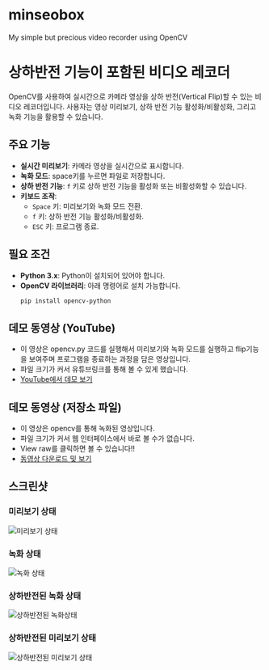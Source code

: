 # minseobox
 My simple but precious video recorder using OpenCV
# 상하반전 기능이 포함된 비디오 레코더

OpenCV를 사용하여 실시간으로 카메라 영상을 상하 반전(Vertical Flip)할 수 있는 비디오 레코더입니다. 사용자는 영상 미리보기, 상하 반전 기능 활성화/비활성화, 그리고 녹화 기능을 활용할 수 있습니다.

## 주요 기능
- **실시간 미리보기**: 카메라 영상을 실시간으로 표시합니다.
- **녹화 모드**: space키를 누르면 파일로 저장합니다.
- **상하 반전 기능**: `f` 키로 상하 반전 기능을 활성화 또는 비활성화할 수 있습니다.
- **키보드 조작**:
  - `Space` 키: 미리보기와 녹화 모드 전환.
  - `f` 키: 상하 반전 기능 활성화/비활성화.
  - `ESC` 키: 프로그램 종료.

## 필요 조건
- **Python 3.x**: Python이 설치되어 있어야 합니다.
- **OpenCV 라이브러리**: 아래 명령어로 설치 가능합니다.
  ```bash
  pip install opencv-python

## 데모 동영상 (YouTube)
- 이 영상은 opencv.py 코드를 실행해서 미리보기와 녹화 모드를 실행하고 flip기능을 보여주며 프로그램을 종료하는 과정을 담은 영상입니다.
- 파일 크기가 커서 유튜브링크를 통해 볼 수 있게 했습니다.
- [YouTube에서 데모 보기](https://www.youtube.com/watch?v=msiHSx5hX5E)

## 데모 동영상 (저장소 파일)
- 이 영상은 opencv를 통해 녹화된 영상입니다.
- 파일 크기가 커서 웹 인터페이스에서 바로 볼 수가 없습니다.
- View raw를 클릭하면 볼 수 있습니다!!
- [동영상 다운로드 및 보기](video/flipped_output.avi)

## 스크린샷

### 미리보기 상태
![미리보기 상태](images/Cap%202025-03-16%2021-56-51-999.jpg)

### 녹화 상태
![녹화 상태](images/Cap%202025-03-16%2021-57-01-363.jpg)

### 상하반전된 녹화 상태
![상하반전된 녹화상태](images/Cap%202025-03-16%2021-57-18-904.jpg)

### 상하반전된 미리보기 상태
![상하반전된 미리보기 상태](images/Cap%202025-03-16%2021-57-12-787.jpg)





